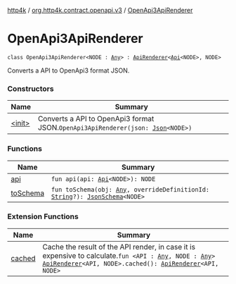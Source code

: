 [http4k](../../index.md) / [org.http4k.contract.openapi.v3](../index.md) / [OpenApi3ApiRenderer](./index.md)

# OpenApi3ApiRenderer

`class OpenApi3ApiRenderer<NODE : `[`Any`](https://kotlinlang.org/api/latest/jvm/stdlib/kotlin/-any/index.html)`> : `[`ApiRenderer`](../../org.http4k.contract.openapi/-api-renderer/index.md)`<`[`Api`](../-api/index.md)`<NODE>, NODE>`

Converts a API to OpenApi3 format JSON.

### Constructors

| Name | Summary |
|---|---|
| [&lt;init&gt;](-init-.md) | Converts a API to OpenApi3 format JSON.`OpenApi3ApiRenderer(json: `[`Json`](../../org.http4k.format/-json/index.md)`<NODE>)` |

### Functions

| Name | Summary |
|---|---|
| [api](api.md) | `fun api(api: `[`Api`](../-api/index.md)`<NODE>): NODE` |
| [toSchema](to-schema.md) | `fun toSchema(obj: `[`Any`](https://kotlinlang.org/api/latest/jvm/stdlib/kotlin/-any/index.html)`, overrideDefinitionId: `[`String`](https://kotlinlang.org/api/latest/jvm/stdlib/kotlin/-string/index.html)`?): `[`JsonSchema`](../../org.http4k.util/-json-schema/index.md)`<NODE>` |

### Extension Functions

| Name | Summary |
|---|---|
| [cached](../../org.http4k.contract.openapi/cached.md) | Cache the result of the API render, in case it is expensive to calculate.`fun <API : `[`Any`](https://kotlinlang.org/api/latest/jvm/stdlib/kotlin/-any/index.html)`, NODE : `[`Any`](https://kotlinlang.org/api/latest/jvm/stdlib/kotlin/-any/index.html)`> `[`ApiRenderer`](../../org.http4k.contract.openapi/-api-renderer/index.md)`<API, NODE>.cached(): `[`ApiRenderer`](../../org.http4k.contract.openapi/-api-renderer/index.md)`<API, NODE>` |
